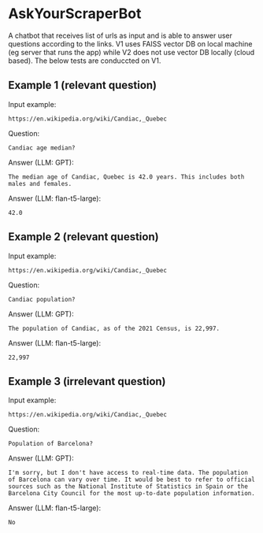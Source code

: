 # AskYourScraperBot
A chatbot that receives list of urls as input and is able to answer user questions according to the links. V1 uses FAISS vector DB on local machine (eg server that runs the app) while V2 does not use vector DB locally (cloud based). The below tests are conduccted on V1. 

## Example 1 (relevant question)

Input example:
```
https://en.wikipedia.org/wiki/Candiac,_Quebec
```

Question:
```
Candiac age median?
```

Answer (LLM: GPT):
```
The median age of Candiac, Quebec is 42.0 years. This includes both males and females.
```

Answer (LLM: flan-t5-large):
```
42.0
```

## Example 2 (relevant question)

Input example:
```
https://en.wikipedia.org/wiki/Candiac,_Quebec
```

Question:
```
Candiac population?
```

Answer (LLM: GPT):
```
The population of Candiac, as of the 2021 Census, is 22,997.
```

Answer (LLM: flan-t5-large):
```
22,997
```

## Example 3 (irrelevant question)

Input example:
```
https://en.wikipedia.org/wiki/Candiac,_Quebec
```

Question:
```
Population of Barcelona?
```

Answer (LLM: GPT):
```
I'm sorry, but I don't have access to real-time data. The population of Barcelona can vary over time. It would be best to refer to official sources such as the National Institute of Statistics in Spain or the Barcelona City Council for the most up-to-date population information.
```

Answer (LLM: flan-t5-large):
```
No
```
